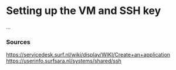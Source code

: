 # Setting up the VM and SSH key
...

### Sources
https://servicedesk.surf.nl/wiki/display/WIKI/Create+an+application <br>
https://userinfo.surfsara.nl/systems/shared/ssh

